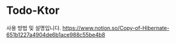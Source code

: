 # Todo-Ktor
사용 방법 및 설명입니다.
https://www.notion.so/Copy-of-Hibernate-651b1227a4904de6b1ace988c55be4b8
